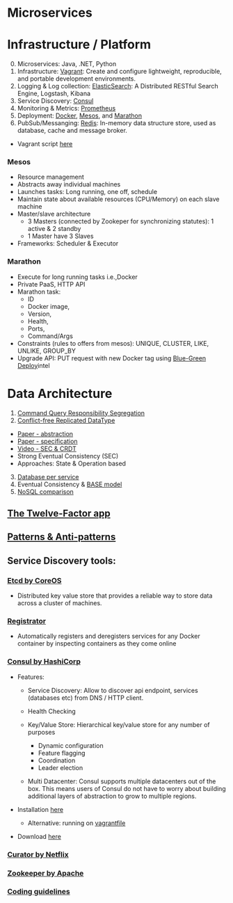 Microservices
===========

# Infrastructure / Platform
0. Microservices: Java, .NET, Python
1. Infrastructure: [Vagrant](https://www.vagrantup.com/downloads.html): Create and configure lightweight, reproducible, and portable development environments.
2. Logging & Log collection: [ElasticSearch](https://github.com/elastic/elasticsearch): A Distributed RESTful Search Engine, Logstash, Kibana
3. Service Discovery: [Consul](https://www.consul.io/)
4. Monitoring & Metrics: [Prometheus](https://prometheus.io/)
5. Deployment: [Docker](https://www.docker.com/), [Mesos](http://mesos.apache.org/), and [Marathon](https://mesosphere.github.io/marathon/)
6. PubSub/Messanging: [Redis](http://redis.io/): In-memory data structure store, used as database, cache and message broker. 
  - Vagrant script [here](https://github.com/JasonPunyon/redishobo)

### Mesos
- Resource management
- Abstracts away individual machines
- Launches tasks: Long running, one off, schedule
- Maintain state about available resources (CPU/Memory) on each slave machine
- Master/slave architecture
  - 3 Masters (connected by Zookeper for synchronizing statutes): 1 active & 2 standby
  - 1 Master have 3 Slaves
- Frameworks: Scheduler & Executor

### Marathon
- Execute for long running tasks i.e.,Docker
- Private PaaS, HTTP API
- Marathon task:
  - ID
  - Docker image,
  - Version,
  - Health,
  - Ports,
  - Command/Args
- Constraints (rules to offers from mesos): UNIQUE, CLUSTER, LIKE, UNLIKE, GROUP_BY
- Upgrade API: PUT request with new Docker tag using [Blue-Green Deploy](http://martinfowler.com/bliki/BlueGreenDeployment.html)intel


# Data Architecture
1. [Command Query Responsibility Segregation](http://martinfowler.com/bliki/CQRS.html)
2. [Conflict-free Replicated DataType](https://en.wikipedia.org/wiki/Conflict-free_replicated_data_type)
  - [Paper - abstraction](https://hal.inria.fr/file/index/docid/617341/filename/RR-7687.pdf)
  - [Paper - specification](http://hal.upmc.fr/file/index/docid/555588/filename/techreport.pdf)
  - [Video - SEC & CRDT](http://research.microsoft.com/apps/video/default.aspx?id=153540&r=1)
  - Strong Eventual Consistency (SEC)
  - Approaches: State & Operation based
3. [Database per service](http://microservices.io/patterns/data/database-per-service.html)
4. Eventual Consistency & [BASE model](http://queue.acm.org/detail.cfm?id=1394128)
5. [NoSQL comparison](http://kkovacs.eu/cassandra-vs-mongodb-vs-couchdb-vs-redis)

## [The Twelve-Factor app](http://12factor.net/)

## [Patterns & Anti-patterns](http://www.yegor256.com/2016/02/03/design-patterns-and-anti-patterns.html)
## Service Discovery tools:
### [Etcd by CoreOS](https://coreos.com/etcd/)
  - Distributed key value store that provides a reliable way to store data across a cluster of machines.

### [Registrator](https://github.com/gliderlabs/registrator)
  - Automatically registers and deregisters services for any Docker container by inspecting containers as they come online

### [Consul by HashiCorp](https://www.consul.io/)
  - Features:
    - Service Discovery: Allow to discover api endpoint, services (databases etc) from DNS / HTTP client.

    - Health Checking

    - Key/Value Store: Hierarchical key/value store for any number of purposes
      - Dynamic configuration
      - Feature flagging
      - Coordination
      - Leader election

    - Multi Datacenter: Consul supports multiple datacenters out of the box. This means users of Consul do not have to worry about building additional layers of abstraction to grow to multiple regions.
    
  - Installation [here](https://www.consul.io/intro/getting-started/install.html)
    - Alternative: running on [vagrantfile](https://github.com/hashicorp/consul/tree/master/demo/vagrant-cluster)
  - Download [here](https://www.consul.io/downloads.html)

### [Curator by Netflix](https://github.com/Netflix/curator)

### [Zookeeper by Apache](http://zookeeper.apache.org)

### [Coding guidelines](http://ithare.com/pre-coding-checklist-things-everybody-hates-but-everybody-needs-them-too-from-source-control-to-coding-guidelines/)
